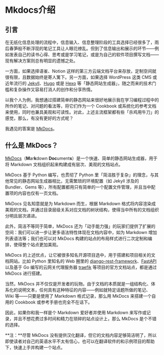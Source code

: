 # Mkdocs介绍



## 引言

在无纸化信息处理的流程中，信息输入、信息整理阶段的工具选择已经很多了，雨后春笋般不断浮现的笔记工具让人眼花缭乱。但到了信息输出和展示的环节——例如发表自己的读书心得、思考或是学习笔记，或是为自己的软件项目撰写文档——现有解决方案则总有明显的遗憾之处。

一方面，如果选择语雀、Notion 这样的第三方云端文档平台来存放，定制空间就很有限，且数据始终是寄人篱下。另一方面，如果选择 WordPress 这类 CMS 或近年流行的 [Jekyll](https://sspai.com/link?target=https%3A%2F%2Fjekyllrb.com%2F)、[Hugo](https://sspai.com/link?target=https%3A%2F%2Fgohugo.io%2F) 或是 [Hexo](https://sspai.com/link?target=https%3A%2F%2Fhexo.io%2F) 等「静态网站生成器」，随之而来的技术门槛和复杂操作又容易打消人的创作和分享热情。

以我个人为例，我想通过搭建简单的静态网站来很好地展示我在学习编程过程中的所作的笔记、对问题的看法等，将它们作为一个 Cookbook 或系统化的参考文档来使用，同时也兼具美观和可读性。对此，上述主流框架都有些「杀鸡用牛刀」的感觉，那么，有没有更好的方式呢？

我遇见的答案是 [MkDocs](https://sspai.com/link?target=https%3A%2F%2Fwww.mkdocs.org%2F)。

## 什么是 MkDocs？

[MkDocs](https://sspai.com/link?target=https%3A%2F%2Fwww.mkdocs.org%2F)（**M**ar**k**down **Doc**ument**s**）是一个快速、简单的静态网站生成器，用于将 Markdown 文档组织起来构建成有层次、美观的文档站点。



MkDocs 基于 Python 编写，也贯彻了 Python 里「简洁胜于复杂」的理念，与其他常见的静态网站生成器相比，无需繁琐的环境配置（如 Jekyll 涉及的 Bundler、Gems 等），所有配置都用只有简单的一个配置文件管理，并且当中配置项的内容也仅有一页文档。

MkDocs 见名知意就是为 Markdown 而生，根据 Markdown 格式将内容渲染成美观的文档，并通过目录层级关系对应文档的树状结构，使得当中所有的文档组织分明且层次递进。



此外，简洁不等同于简单，MkDocs 还为「动手能力强」的玩家们提供了扩展的空间：我们可以进一步让更多语法特性体现在文档内容中，如为 Markdown 增加列表语法等；我们也可以对 MkDocs 构建的站点的布局样式进行二次定制和编排，使得整个站点更加美观。

MkDocs 的上述优点，让它被很多知名开源项目选中，用于搭建和项目相关的文档网站。比如 Python 里知名的 Web 圈里的 [django-rest-framework](https://sspai.com/link?target=https%3A%2F%2Fwww.django-rest-framework.org%2F)、[FastAPI](https://sspai.com/link?target=https%3A%2F%2Ffastapi.tiangolo.com%2F) 以及基于 Go 编写的云网关代理服务器 [traefik](https://sspai.com/link?target=https%3A%2F%2Fgithub.com%2Ftraefik%2Ftraefik) 等项目的官方文档站点，都是通过 MkDocs 进行搭建。

当然，MkDocs 并不仅仅是开发者的玩物。由于文档的本质就是一组结构化、体系化的说明文本，任何具有这种特征的内容——例如就特定话题所做的笔记、Wiki 等——只要是使用了 Markdown 格式记录，那么用 MkDocs 来搭建一个自用的 Cookbook 或参考手册也完全不在话下。



因此，如果你和我一样是个 Markdown 爱好者并使用 Markdown 来写作或记录，并且不想花费过多时间和精力在琐碎的站点设计上，那么 MkDocs 是个不错的选择。

**注：**尽管 MkDocs 没有提供汉化翻译，但它的文档内容足够简洁明了，所以即使读者对自己的英语水平不太有信心，也可以在翻译软件的和示例项目的帮助下，快速上手并构建一个站点。